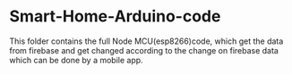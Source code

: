 # Smart-Home-Arduino-code
This folder contains the full Node MCU(esp8266)code, which get the data from firebase and get changed according to the change on firebase data which can be done by a mobile app. 
